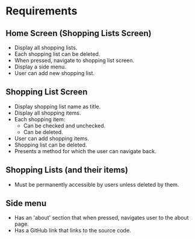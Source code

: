 # Requirements

## Home Screen (Shopping Lists Screen)

- Display all shopping lists.
- Each shopping list can be deleted.
- When pressed, navigate to shopping list screen.
- Display a side menu.
- User can add new shopping list.

## Shopping List Screen

- Display shopping list name as title.
- Display all shopping items.
- Each shopping item:
  - Can be checked and unchecked.
  - Can be deleted.
- User can add shopping items.
- Shopping list can be deleted.
- Presents a method for which the user can navigate back.

## Shopping Lists (and their items)

- Must be permanently accessible by users unless deleted by them.

## Side menu

- Has an 'about' section that when pressed, navigates user to the about page.
- Has a GitHub link that links to the source code.

